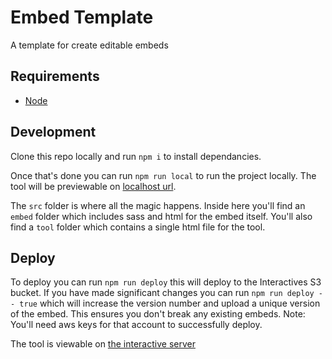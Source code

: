 # Embed Template

A template for create editable embeds

## Requirements
* [Node](https://nodejs.org/en/download/)

## Development
Clone this repo locally and run `npm i` to install dependancies.

Once that's done you can run `npm run local` to run the project locally. The tool will be previewable on [localhost url](http://localhost:8080/tools/nfl-graphics/).

The `src` folder is where all the magic happens. Inside here you'll find an `embed` folder which includes sass and html for the embed itself. You'll also find a `tool` folder which contains a single html file for the tool.

## Deploy
To deploy you can run `npm run deploy` this will deploy to the Interactives S3 bucket. If you have made significant changes you can run `npm run deploy -- true` which will increase the version number and upload a unique version of the embed. This ensures you don't break any existing embeds. Note: You'll need aws keys for that account to successfully deploy.

The tool is viewable on [the interactive server](https://interactive.guim.co.uk/tools/nfl-graphics/)
